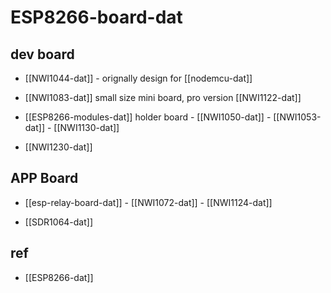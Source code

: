 
# ESP8266-board-dat

## dev board 

- [[NWI1044-dat]] - orignally design for [[nodemcu-dat]]

- [[NWI1083-dat]] small size mini board, pro version [[NWI1122-dat]]

- [[ESP8266-modules-dat]] holder board - [[NWI1050-dat]] - [[NWI1053-dat]] - [[NWI1130-dat]]

- [[NWI1230-dat]]


## APP Board 

- [[esp-relay-board-dat]] - [[NWI1072-dat]] - [[NWI1124-dat]]

- [[SDR1064-dat]]


## ref 

- [[ESP8266-dat]]